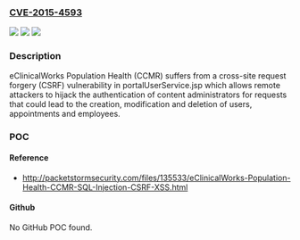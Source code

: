 ### [CVE-2015-4593](https://cve.mitre.org/cgi-bin/cvename.cgi?name=CVE-2015-4593)
![](https://img.shields.io/static/v1?label=Product&message=n%2Fa&color=blue)
![](https://img.shields.io/static/v1?label=Version&message=n%2Fa&color=blue)
![](https://img.shields.io/static/v1?label=Vulnerability&message=n%2Fa&color=brighgreen)

### Description

eClinicalWorks Population Health (CCMR) suffers from a cross-site request forgery (CSRF) vulnerability in portalUserService.jsp which allows remote attackers to hijack the authentication of content administrators for requests that could lead to the creation, modification and deletion of users, appointments and employees.

### POC

#### Reference
- http://packetstormsecurity.com/files/135533/eClinicalWorks-Population-Health-CCMR-SQL-Injection-CSRF-XSS.html

#### Github
No GitHub POC found.

